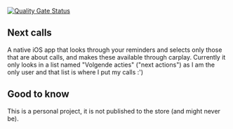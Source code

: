 [![Quality Gate Status](https://sonarcloud.io/api/project_badges/measure?project=YoeriVD_Next-calls&metric=alert_status)](https://sonarcloud.io/summary/new_code?id=YoeriVD_Next-calls)


## Next calls

A native iOS app that looks through your reminders and selects only those that are about calls, and makes these available through carplay.
Currently it only looks in a list named "Volgende acties" ("next actions") as I am the only user and that list is where I put my calls :') 

## Good to know

This is a personal project, it is not published to the store (and might never be).
